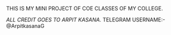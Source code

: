 THIS IS MY MINI PROJECT OF COE CLASSES OF MY COLLEGE.



*ALL CREDIT GOES TO ARPIT KASANA.*
TELEGRAM USERNAME:- @ArpitkasanaG
